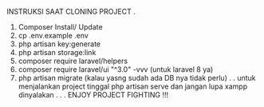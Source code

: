 INSTRUKSI SAAT CLONING PROJECT
.
1. Composer Install/ Update
2. cp .env.example .env
3. php artisan key:generate
4. php artisan storage:link
5. composer require laravel/helpers
6. composer require laravel/ui "^3.0" -vvv (untuk laravel 8 ya)
7. php artisan migrate (kalau yasng sudah ada DB nya tidak perlu)
.
.
untuk menjalankan project tinggal php artisan serve dan jangan lupa xampp dinyalakan
.
.
.
ENJOY PROJECT FIGHTING !!!
